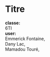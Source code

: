 # Titre

**classe:**<br>
6TI
<br>
**user:** <br>
Emmerick Fontaine,<br>
Dany Lac,<br>
Mamadou Touré,<br>
